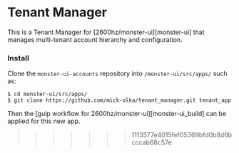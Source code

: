 # Tenant Manager

This is a Tenant Manager for [2600hz/monster-ui][monster-ui] that manages multi-tenant account hierarchy and configuration.

### Install

Clone the `monster-ui-accounts` repository into `/monster-ui/src/apps/` such as:
```
$ cd monster-ui/src/apps/
$ git clone https://github.com/mick-olka/tenant_manager.git tenant_app
```

Then the [gulp workflow for 2600hz/monster-ui][monster-ui_build] can be applied for this new app.


>>>>>>> 1113577e4015fef05369bfd0b8d6bcccab68c57e
